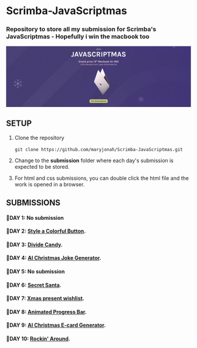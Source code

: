 # Scrimba-JavaScriptmas
### Repository to store all my submission for Scrimba's JavaScriptmas - Hopefully i win the macbook too

![Landing Page of Scrimba's JavaScriptmas](./assets/javascriptmas.JPG)

## SETUP
1. Clone the repository

   `git clone https://github.com/maryjonah/Scrimba-JavaScriptmas.git`

2. Change to the **submission** folder where each day's submission is expected to be stored.

3. For html and css submissions, you can double click the html file and the work is opened in a browser.

## SUBMISSIONS
#### 🎄DAY 1: No submission
#### 🎄DAY 2: [Style a Colorful Button](./submissions/day_02/README.md).
#### 🎄DAY 3: [Divide Candy](./submissions/day_03/README.md).
#### 🎄DAY 4: [AI Christmas Joke Generator](./submissions/day_04/README.md).
#### 🎄DAY 5: No submission
#### 🎄DAY 6: [Secret Santa](./submissions/day_06/README.md).
#### 🎄DAY 7: [Xmas present wishlist](./submissions/day_07/README.md).
#### 🎄DAY 8: [Animated Progress Bar](./submissions/day_08/README.md).
#### 🎄DAY 9: [AI Christmas E-card Generator](https://scrimba.com/learn/javascriptmas/-day-9-ai-christmas-e-card-generator-co761486894fe3c76c9ed2dba).
#### 🎄DAY 10: [Rockin' Around](./submissions/day_10/README.md).
